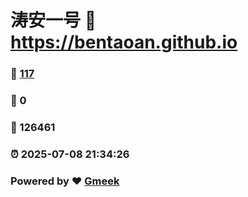 # 涛安一号 :link: https://bentaoan.github.io 
### :page_facing_up: [117](https://bentaoan.github.io/tag.html) 
### :speech_balloon: 0 
### :hibiscus: 126461 
### :alarm_clock: 2025-07-08 21:34:26 
### Powered by :heart: [Gmeek](https://github.com/Meekdai/Gmeek)
